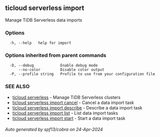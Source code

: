 ## ticloud serverless import

Manage TiDB Serverless data imports

### Options

```
  -h, --help   help for import
```

### Options inherited from parent commands

```
  -D, --debug            Enable debug mode
      --no-color         Disable color output
  -P, --profile string   Profile to use from your configuration file
```

### SEE ALSO

* [ticloud serverless](ticloud_serverless.md)	 - Manage TiDB Serverless clusters
* [ticloud serverless import cancel](ticloud_serverless_import_cancel.md)	 - Cancel a data import task
* [ticloud serverless import describe](ticloud_serverless_import_describe.md)	 - Describe a data import task
* [ticloud serverless import list](ticloud_serverless_import_list.md)	 - List data import tasks
* [ticloud serverless import start](ticloud_serverless_import_start.md)	 - Start a data import task

###### Auto generated by spf13/cobra on 24-Apr-2024
